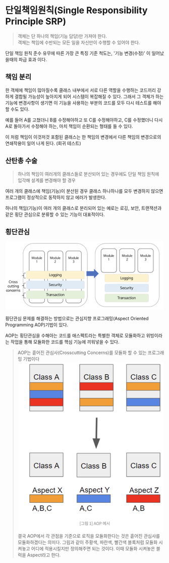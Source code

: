 # 단일책임원칙(Single Responsibility Principle SRP)

> 객체는 단 하나의 책임(기능 담당)만 가져야 한다.<br>
> 객체는 책임에 수반되는 모든 일을 자신만이 수행할 수 있어야 한다.

단일 책임 원칙 준수 유무에 따른 가장 큰 특징 기준 척도는, '기능 변경(수정)' 이 일어났을때의 파급 효과 이다.

## 책임 분리

한 객체에 책임이 많아질수록 클래스 내부에서 서로 다른 역할을 수행하는 코드끼리 강하게 결합될 가능성이 높아지게 되어 시스템이 복잡해질 수 있다. 그래서 그 객체가 하는 기능에 변경사항이 생기면 이 기능을 사용하는 부분의 코드를 모두 다시 테스트를 해야 할 수도 있다.

예를 들어 A를 고쳤더니 B를 수정해야하고 또 C를 수정해야하고, C를 수정했더니 다시 A로 돌아가서 수정해야 하는, 마치 책임이 순환되는 형태를 들 수 있다.

이 처럼 책임이 이것저것 포함된 클래스는 한 책임의 변경에서 다른 책임의 변경으로의 연쇄작용이 일어 나게 된다. (회귀 테스트)


## 산탄총 수술

> 하나의 책임이 여러개의 클래스들로 분산되어 있는 경우에도 단일 책임 원칙에 입각해 설계를 변경해야 할 경우

여러 개의 클래스에 책임(기능)이 분산된 경우 클래스 하나하나를 모두 변경하지 않으면 프로그램이 정상적으로 동작하지 않고 에러가 발생한다.

하나의 책임(기능)이 여러 개의 클래스로 분리되어 있는 예로는 로깅, 보안, 트랜잭션과 같은 횡단 관심으로 분류할 수 있는 기능이 대표적이다.


## 횡단관심

<img src="횡단관심.jpg" >

횡단관심 문제를 해결하는 방법으로는 관심지향 프로그래밍(Aspect Oriented Programming AOP)기법이 있다. <br>

AOP는 횡단관심을 수해아는 코드를 애스펙트라는 특별한 객체로 모듈화하고 위빙이라는 작업을 통해 모듈화한 코드를 핵심 기능에 끼워넣을 수 있다. <br>

> AOP는 흩어진 관심사(Crosscutting Concerns)를 모듈화 할 수 있는 프로그래밍 기법이다
> <img src="AOP.png" >
> 결국 AOP에서 각 관점을 기준으로 로직을 모듈화한다는 것은 흩어진 관심사를 모듈화하겠다는 의미다. 그림과 같이 주황색, 파란색, 빨간색 블록처럼 모듈화 시켜놓고 어디에 적용시킬지만 정의해주면 되는 것이다. 이때 모듈화 시켜놓은 블럭을 Aspect라고 한다. 





